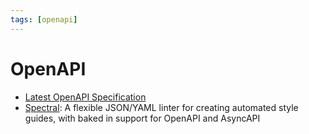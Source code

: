 ```yaml
---
tags: [openapi]
---
```


# OpenAPI

- [Latest OpenAPI Specification](https://spec.openapis.org/oas/latest.html)
- [Spectral](https://github.com/stoplightio/spectral): A flexible JSON/YAML linter for creating automated style guides, with baked in support for OpenAPI and AsyncAPI
